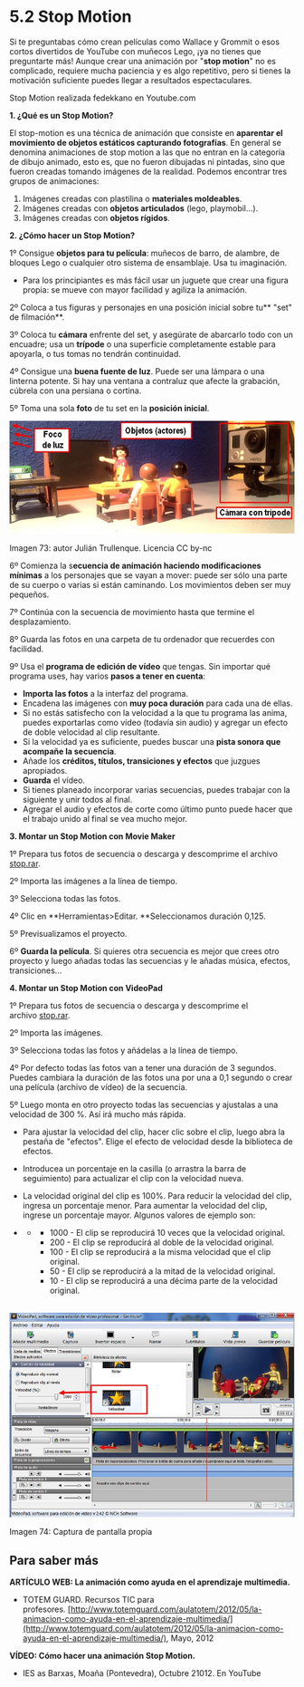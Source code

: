 # 5.2 Stop Motion

Si te preguntabas cómo crean películas como Wallace y Grommit o esos cortos divertidos de YouTube con muñecos Lego, ¡ya no tienes que preguntarte más! Aunque crear una animación por "**stop motion**" no es complicado, requiere mucha paciencia y es algo repetitivo, pero si tienes la motivación suficiente puedes llegar a resultados espectaculares.

Stop Motion realizada fedekkano en Youtube.com

**1\. ¿Qué es un Stop Motion?**

El stop-motion es una técnica de animación que consiste en **aparentar el movimiento de objetos estáticos capturando fotografías**. En general se denomina animaciones de stop motion a las que no entran en la categoría de dibujo animado, esto es, que no fueron dibujadas ni pintadas, sino que fueron creadas tomando imágenes de la realidad. Podemos encontrar tres grupos de animaciones:

1.  Imágenes creadas con plastilina o **materiales moldeables**.
2.  Imágenes creadas con **objetos articulados** (lego, playmobil...).
3.  Imágenes creadas con **objetos rígidos**.

**2\. ¿Cómo hacer un Stop Motion?**

1º Consigue **objetos para tu película**: muñecos de barro, de alambre, de bloques Lego o cualquier otro sistema de ensamblaje. Usa tu imaginación.

*   Para los principiantes es más fácil usar un juguete que crear una figura propia: se mueve con mayor facilidad y agiliza la animación.

2º Coloca a tus figuras y personajes en una posición inicial sobre tu** "set" de filmación**.

3º Coloca tu **cámara** enfrente del set, y asegúrate de abarcarlo todo con un encuadre; usa un **trípode** o una superficie completamente estable para apoyarla, o tus tomas no tendrán continuidad.

4º Consigue una **buena fuente de luz**. Puede ser una lámpara o una linterna potente. Si hay una ventana a contraluz que afecte la grabación, cúbrela con una persiana o cortina.

5º Toma una sola **foto** de tu set en la **posición inicial**.


![](img/2013-10-29_20.43.46.jpg)


Imagen 73: autor Julián Trullenque. Licencia CC by-nc 

6º Comienza la s**ecuencia de animación haciendo modificaciones mínimas** a los personajes que se vayan a mover: puede ser sólo una parte de su cuerpo o varias si están caminando. Los movimientos deben ser muy pequeños.

7º Continúa con la secuencia de movimiento hasta que termine el desplazamiento.

8º Guarda las fotos en una carpeta de tu ordenador que recuerdes con facilidad.

9º Usa el **programa de edición de vídeo** que tengas. Sin importar qué programa uses, hay varios **pasos a tener en cuenta**:

*   **Importa las fotos** a la interfaz del programa.
*   Encadena las imágenes con **muy poca duración** para cada una de ellas.
*   Si no estás satisfecho con la velocidad a la que tu programa las anima, puedes exportarlas como vídeo (todavía sin audio) y agregar un efecto de doble velocidad al clip resultante.
*   Si la velocidad ya es suficiente, puedes buscar una **pista sonora que acompañe la secuencia**.
*   Añade los **créditos, títulos, transiciones y efectos** que juzgues apropiados.
*   **Guarda** el vídeo.
*   Si tienes planeado incorporar varias secuencias, puedes trabajar con la siguiente y unir todos al final.
*   Agregar el audio y efectos de corte como último punto puede hacer que el trabajo unido al final se vea mucho mejor.

**3\. Montar un Stop Motion con Movie Maker**

1º Prepara tus fotos de secuencia o descarga y descomprime el archivo [stop.rar](http://catedu.es/materialesaularagon2013/imagen/stop.rar).

2º Importa las imágenes a la línea de tiempo.

3º Selecciona todas las fotos.

4º Clic en **Herramientas>Editar. **Seleccionamos duración 0,125.

5º Previsualizamos el proyecto.

6º **Guarda la película**. Si quieres otra secuencia es mejor que crees otro proyecto y luego añadas todas las secuencias y le añadas música, efectos, transiciones...

**4\. Montar un Stop Motion con VideoPad**

1º Prepara tus fotos de secuencia o descarga y descomprime el archivo [stop.rar](http://aularagon.catedu.es/materialesaularagon2013/imagen/stop.rar).

2º Importa las imágenes.

3º Selecciona todas las fotos y añádelas a la línea de tiempo.

4º Por defecto todas las fotos van a tener una duración de 3 segundos. Puedes cambiara la duración de las fotos una por una a 0,1 segundo o crear una película (archivo de vídeo) de la secuencia. 

5º Luego monta en otro proyecto todas las secuencias y ajustalas a una velocidad de 300 %. Así irá mucho más rápida.

*   Para ajustar la velocidad del clip, hacer clic sobre el clip, luego abra la pestaña de "efectos". Elige el efecto de velocidad desde la biblioteca de efectos.
*   Introducea un porcentaje en la casilla (o arrastra la barra de seguimiento) para actualizar el clip con la velocidad nueva.
*   La velocidad original del clip es 100%. Para reducir la velocidad del clip, ingresa un porcentaje menor. Para aumentar la velocidad del clip, ingrese un porcentaje mayor. Algunos valores de ejemplo son:

*   *   *   1000 - El clip se reproducirá 10 veces que la velocidad original.
        *   200 - El clip se reproducirá al doble de la velocidad original.
        *   100 - El clip se reproducirá a la misma velocidad que el clip original.
        *   50 - El clip se reproducirá a la mitad de la velocidad original.
        *   10 - El clip se reproducirá a una décima parte de la velocidad original.


 ![](img/crear_vido4.1.jpg)


Imagen 74: Captura de pantalla propia 

## Para saber más

**ARTÍCULO WEB: La animación como ayuda en el aprendizaje multimedia.**

*   TOTEM GUARD. Recursos TIC para profesores. [http://www.totemguard.com/aulatotem/2012/05/la-animacion-como-ayuda-en-el-aprendizaje-multimedia/](http://www.totemguard.com/aulatotem/2012/05/la-animacion-como-ayuda-en-el-aprendizaje-multimedia/), Mayo, 2012

**VÍDEO: Cómo hacer una animación Stop Motion.**

*   IES as Barxas, Moaña (Pontevedra), Octubre 21012. En YouTube


